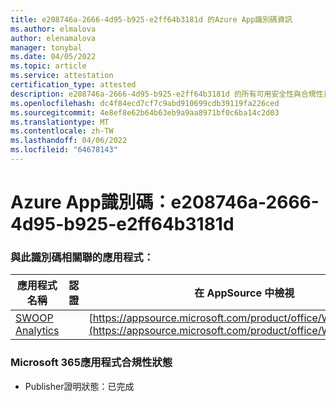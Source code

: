 ```yaml
---
title: e208746a-2666-4d95-b925-e2ff64b3181d 的Azure App識別碼資訊
ms.author: elmalova
author: elenamalova
manager: tonybal
ms.date: 04/05/2022
ms.topic: article
ms.service: attestation
certification_type: attested
description: e208746a-2666-4d95-b925-e2ff64b3181d 的所有可用安全性與合規性資訊。
ms.openlocfilehash: dc4f84ecd7cf7c9abd910699cdb39119fa226ced
ms.sourcegitcommit: 4e8ef8e62b64b63eb9a9aa8971bf0c6ba14c2d03
ms.translationtype: MT
ms.contentlocale: zh-TW
ms.lasthandoff: 04/06/2022
ms.locfileid: "64678143"
---
```

# <a name="azure-app-id-e208746a-2666-4d95-b925-e2ff64b3181d"></a>Azure App識別碼：e208746a-2666-4d95-b925-e2ff64b3181d


### <a name="apps-associated-with-this-id"></a>與此識別碼相關聯的應用程式：
| **應用程式名稱** | **認證** | **在 AppSource 中檢視** |
|--------------|---------------|-----------------------|
| [SWOOP Analytics](../forward/WA200000877.md) |  | [https://appsource.microsoft.com/product/office/WA200000877](https://appsource.microsoft.com/product/office/WA200000877) |

### <a name="microsoft-365-app-compliance-status"></a>Microsoft 365應用程式合規性狀態
- Publisher證明狀態：已完成
